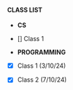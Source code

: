 #### CLASS LIST

- **CS**

- [] Class 1


- **PROGRAMMING**

- [X] Class 1 (3/10/24)
- [X] Class 2 (7/10/24)


